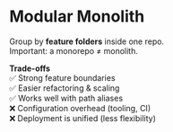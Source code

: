 # Modular Monolith

Group by **feature folders** inside one repo.  
Important: a monorepo ≠ monolith.  

**Trade-offs**  
✅ Strong feature boundaries  
✅ Easier refactoring & scaling  
✅ Works well with path aliases  
❌ Configuration overhead (tooling, CI)  
❌ Deployment is unified (less flexibility)